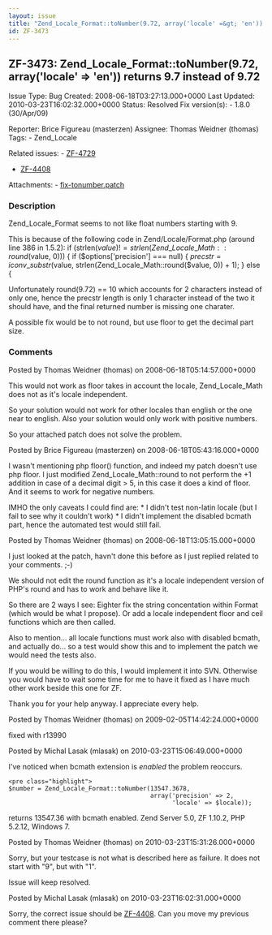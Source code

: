 ```yaml
---
layout: issue
title: "Zend_Locale_Format::toNumber(9.72, array('locale' =&gt; 'en')) returns 9.7 instead of 9.72"
id: ZF-3473
---
```


ZF-3473: Zend\_Locale\_Format::toNumber(9.72, array('locale' => 'en')) returns 9.7 instead of 9.72
--------------------------------------------------------------------------------------------------

 Issue Type: Bug Created: 2008-06-18T03:27:13.000+0000 Last Updated: 2010-03-23T16:02:32.000+0000 Status: Resolved Fix version(s): - 1.8.0 (30/Apr/09)
 
 Reporter:  Brice Figureau (masterzen)  Assignee:  Thomas Weidner (thomas)  Tags: - Zend\_Locale
 
 Related issues: - [ZF-4729](/issues/browse/ZF-4729)
- [ZF-4408](/issues/browse/ZF-4408)
 
 Attachments: - [fix-tonumber.patch](/issues/secure/attachment/11335/fix-tonumber.patch)
 
### Description

Zend\_Locale\_Format seems to not like float numbers starting with 9.

This is because of the following code in Zend/Locale/Format.php (around line 386 in 1.5.2): if (strlen($value) != strlen(Zend\_Locale\_Math::round($value, 0))) { if ($options['precision'] === null) { $precstr = iconv\_substr($value, strlen(Zend\_Locale\_Math::round($value, 0)) + 1); } else {

Unfortunately round(9.72) == 10 which accounts for 2 characters instead of only one, hence the precstr length is only 1 character instead of the two it should have, and the final returned number is missing one charater.

A possible fix would be to not round, but use floor to get the decimal part size.

 

 

### Comments

Posted by Thomas Weidner (thomas) on 2008-06-18T05:14:57.000+0000

This would not work as floor takes in account the locale, Zend\_Locale\_Math does not as it's locale independent.

So your solution would not work for other locales than english or the one near to english. Also your solution would only work with positive numbers.

So your attached patch does not solve the problem.

 

 

Posted by Brice Figureau (masterzen) on 2008-06-18T05:43:16.000+0000

I wasn't mentioning php floor() function, and indeed my patch doesn't use php floor. I just modified Zend\_Locale\_Math::round to not perform the +1 addition in case of a decimal digit > 5, in this case it does a kind of floor. And it seems to work for negative numbers.

IMHO the only caveats I could find are: \* I didn't test non-latin locale (but I fail to see why it couldn't work) \* I didn't implement the disabled bcmath part, hence the automated test would still fail.

 

 

Posted by Thomas Weidner (thomas) on 2008-06-18T13:05:15.000+0000

I just looked at the patch, havn't done this before as I just replied related to your comments. ;-)

We should not edit the round function as it's a locale independent version of PHP's round and has to work and behave like it.

So there are 2 ways I see: Eighter fix the string concentation within Format (which would be what I propose). Or add a locale independent floor and ceil functions which are then called.

Also to mention... all locale functions must work also with disabled bcmath, and actually do... so a test would show this and to implement the patch we would need the tests also.

If you would be willing to do this, I would implement it into SVN. Otherwise you would have to wait some time for me to have it fixed as I have much other work beside this one for ZF.

Thank you for your help anyway. I appreciate every help.

 

 

Posted by Thomas Weidner (thomas) on 2009-02-05T14:42:24.000+0000

fixed with r13990

 

 

Posted by Michal Lasak (mlasak) on 2010-03-23T15:06:49.000+0000

I've noticed when bcmath extension is _enabled_ the problem reoccurs.

 
    <pre class="highlight">
    $number = Zend_Locale_Format::toNumber(13547.3678,
                                           array('precision' => 2,
                                                 'locale' => $locale));


returns 13547.36 with bcmath enabled. Zend Server 5.0, ZF 1.10.2, PHP 5.2.12, Windows 7.

 

 

Posted by Thomas Weidner (thomas) on 2010-03-23T15:31:26.000+0000

Sorry, but your testcase is not what is described here as failure. It does not start with "9", but with "1".

Issue will keep resolved.

 

 

Posted by Michal Lasak (mlasak) on 2010-03-23T16:02:31.000+0000

Sorry, the correct issue should be [ZF-4408](http://framework.zend.com/issues/browse/ZF-4408). Can you move my previous comment there please?

 

 